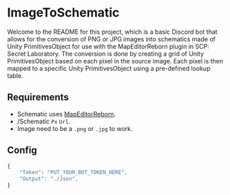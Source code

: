 # ImageToSchematic
Welcome to the README for this project, which is a basic Discord bot that allows for the conversion of PNG or JPG images into schematics made of Unity PrimitivesObject for use with the MapEditorReborn plugin in SCP: Secret Laboratory. The conversion is done by creating a grid of Unity PrimitivesObject based on each pixel in the source image. Each pixel is then mapped to a specific Unity PrimitivesObject using a pre-defined lookup table.

## Requirements
- Schematic uses [MapEditorReborn](https://github.com/Michal78900/MapEditorReborn).
- /Schematic `Px` `Url`.
- Image need to be a `.png` or `.jpg` to work.

## Config

```js
{
    "Token": "PUT_YOUR_BOT_TOKEN_HERE",
    "Output": "./Json",
}
```
